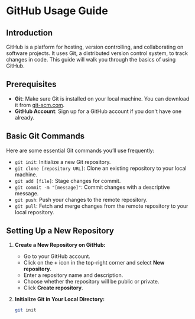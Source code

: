 # GitHub Usage Guide

## Introduction
GitHub is a platform for hosting, version controlling, and collaborating on software projects. It uses Git, a distributed version control system, to track changes in code. This guide will walk you through the basics of using GitHub.

## Prerequisites
- **Git**: Make sure Git is installed on your local machine. You can download it from [git-scm.com](https://git-scm.com/).
- **GitHub Account**: Sign up for a GitHub account if you don't have one already.

## Basic Git Commands
Here are some essential Git commands you’ll use frequently:

- `git init`: Initialize a new Git repository.
- `git clone [repository URL]`: Clone an existing repository to your local machine.
- `git add [file]`: Stage changes for commit.
- `git commit -m "[message]"`: Commit changes with a descriptive message.
- `git push`: Push your changes to the remote repository.
- `git pull`: Fetch and merge changes from the remote repository to your local repository.

## Setting Up a New Repository

1. **Create a New Repository on GitHub:**
   - Go to your GitHub account.
   - Click on the **+** icon in the top-right corner and select **New repository**.
   - Enter a repository name and description.
   - Choose whether the repository will be public or private.
   - Click **Create repository**.

2. **Initialize Git in Your Local Directory:**
   ```bash
   git init
